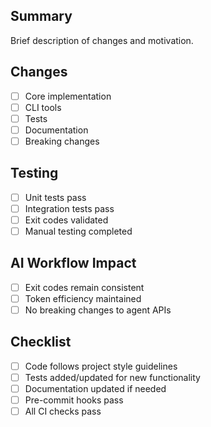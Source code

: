 ## Summary
Brief description of changes and motivation.

## Changes
- [ ] Core implementation
- [ ] CLI tools
- [ ] Tests
- [ ] Documentation
- [ ] Breaking changes

## Testing
- [ ] Unit tests pass
- [ ] Integration tests pass
- [ ] Exit codes validated
- [ ] Manual testing completed

## AI Workflow Impact
- [ ] Exit codes remain consistent
- [ ] Token efficiency maintained
- [ ] No breaking changes to agent APIs

## Checklist
- [ ] Code follows project style guidelines
- [ ] Tests added/updated for new functionality
- [ ] Documentation updated if needed
- [ ] Pre-commit hooks pass
- [ ] All CI checks pass